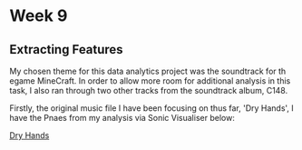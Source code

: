 # Week 9 

## Extracting Features 

My chosen theme for this data analytics project was the soundtrack for th egame MineCraft. In order to allow more room for additional analysis in this task, I also ran through two other tracks from the soundtrack album, C148.

Firstly, the original music file I have been focusing on thus far, 'Dry Hands', I have the Pnaes from my analysis via Sonic Visualiser below:

[Dry Hands](..data/DRYHANDSPANES.png)
